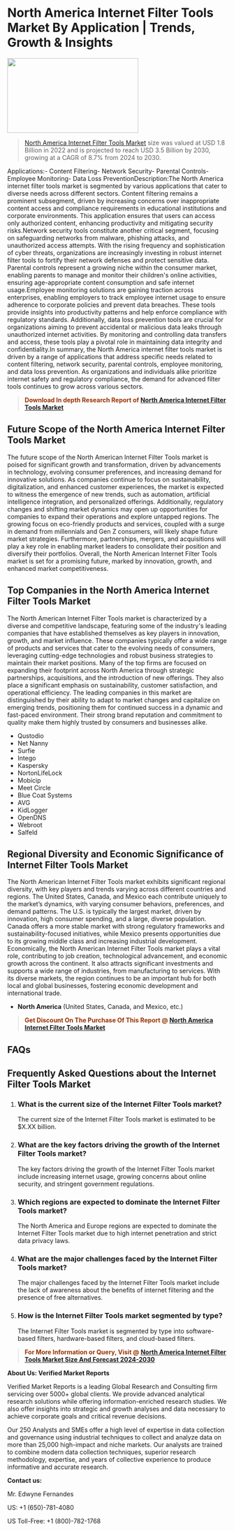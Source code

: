<p><h1>North America Internet Filter Tools Market By Application | Trends, Growth & Insights</h1><p><img class="aligncenter size-medium wp-image-105565" src="https://ffe5etoiles.com/wp-content/uploads/2025/01/MST7-300x171.png" alt="" width="300" height="171" /></p><blockquote><p><a href="https://www.verifiedmarketreports.com/download-sample/?rid=470074&utm_source=Github-NA&utm_medium=376" target="_blank">North America Internet Filter Tools Market</a> size was valued at USD 1.8 Billion in 2022 and is projected to reach USD 3.5 Billion by 2030, growing at a CAGR of 8.7% from 2024 to 2030.</p></blockquote>Applications:- Content Filtering- Network Security- Parental Controls- Employee Monitoring- Data Loss PreventionDescription:The North America internet filter tools market is segmented by various applications that cater to diverse needs across different sectors. Content filtering remains a prominent subsegment, driven by increasing concerns over inappropriate content access and compliance requirements in educational institutions and corporate environments. This application ensures that users can access only authorized content, enhancing productivity and mitigating security risks.Network security tools constitute another critical segment, focusing on safeguarding networks from malware, phishing attacks, and unauthorized access attempts. With the rising frequency and sophistication of cyber threats, organizations are increasingly investing in robust internet filter tools to fortify their network defenses and protect sensitive data. Parental controls represent a growing niche within the consumer market, enabling parents to manage and monitor their children's online activities, ensuring age-appropriate content consumption and safe internet usage.Employee monitoring solutions are gaining traction across enterprises, enabling employers to track employee internet usage to ensure adherence to corporate policies and prevent data breaches. These tools provide insights into productivity patterns and help enforce compliance with regulatory standards. Additionally, data loss prevention tools are crucial for organizations aiming to prevent accidental or malicious data leaks through unauthorized internet activities. By monitoring and controlling data transfers and access, these tools play a pivotal role in maintaining data integrity and confidentiality.In summary, the North America internet filter tools market is driven by a range of applications that address specific needs related to content filtering, network security, parental controls, employee monitoring, and data loss prevention. As organizations and individuals alike prioritize internet safety and regulatory compliance, the demand for advanced filter tools continues to grow across various sectors.</p><blockquote><p><span style="color: #993300;"><strong>Download In depth Research Report of <a href="https://www.verifiedmarketreports.com/download-sample/?rid=470074&utm_source=Github-NA&utm_medium=376">North America Internet Filter Tools Market</a></strong></span></p></blockquote><h2>Future Scope of the North America Internet Filter Tools Market</h2><p>The future scope of the North American Internet Filter Tools market is poised for significant growth and transformation, driven by advancements in technology, evolving consumer preferences, and increasing demand for innovative solutions. As companies continue to focus on sustainability, digitalization, and enhanced customer experiences, the market is expected to witness the emergence of new trends, such as automation, artificial intelligence integration, and personalized offerings. Additionally, regulatory changes and shifting market dynamics may open up opportunities for companies to expand their operations and explore untapped regions. The growing focus on eco-friendly products and services, coupled with a surge in demand from millennials and Gen Z consumers, will likely shape future market strategies. Furthermore, partnerships, mergers, and acquisitions will play a key role in enabling market leaders to consolidate their position and diversify their portfolios. Overall, the North American Internet Filter Tools market is set for a promising future, marked by innovation, growth, and enhanced market competitiveness.</p><h2>Top Companies in the North America Internet Filter Tools Market</h2><p>The North American Internet Filter Tools market is characterized by a diverse and competitive landscape, featuring some of the industry's leading companies that have established themselves as key players in innovation, growth, and market influence. These companies typically offer a wide range of products and services that cater to the evolving needs of consumers, leveraging cutting-edge technologies and robust business strategies to maintain their market positions. Many of the top firms are focused on expanding their footprint across North America through strategic partnerships, acquisitions, and the introduction of new offerings. They also place a significant emphasis on sustainability, customer satisfaction, and operational efficiency. The leading companies in this market are distinguished by their ability to adapt to market changes and capitalize on emerging trends, positioning them for continued success in a dynamic and fast-paced environment. Their strong brand reputation and commitment to quality make them highly trusted by consumers and businesses alike.</p><p><ul><li>Qustodio </li><li> Net Nanny </li><li> Surfie </li><li> Intego </li><li> Kaspersky </li><li> NortonLifeLock </li><li> Mobicip </li><li> Meet Circle </li><li> Blue Coat Systems </li><li> AVG </li><li> KidLogger </li><li> OpenDNS </li><li> Webroot </li><li> Salfeld</li></ul></p><h2>Regional Diversity and Economic Significance of Internet Filter Tools Market</h2><p>The North American Internet Filter Tools market exhibits significant regional diversity, with key players and trends varying across different countries and regions. The United States, Canada, and Mexico each contribute uniquely to the market’s dynamics, with varying consumer behaviors, preferences, and demand patterns. The U.S. is typically the largest market, driven by innovation, high consumer spending, and a large, diverse population. Canada offers a more stable market with strong regulatory frameworks and sustainability-focused initiatives, while Mexico presents opportunities due to its growing middle class and increasing industrial development. Economically, the North American Internet Filter Tools market plays a vital role, contributing to job creation, technological advancement, and economic growth across the continent. It also attracts significant investments and supports a wide range of industries, from manufacturing to services. With its diverse markets, the region continues to be an important hub for both local and global businesses, fostering economic development and international trade.</p><ul> <li><strong>North America</strong> (United States, Canada, and Mexico, etc.)</li></ul><blockquote><p><span style="color: #993300;"><strong>Get Discount On The Purchase Of This Report @ <a href="https://www.verifiedmarketreports.com/ask-for-discount/?rid=470074&utm_source=Github-NA&utm_medium=376">North America Internet Filter Tools Market</a></strong></span></p></blockquote><h2>FAQs</h2><p> <h2>Frequently Asked Questions about the Internet Filter Tools Market</h1> <ol> <li> <h3>What is the current size of the Internet Filter Tools market?</div><div></h3> <p>The current size of the Internet Filter Tools market is estimated to be $X.XX billion.</p> </li> <li> <h3>What are the key factors driving the growth of the Internet Filter Tools market?</div><div></h3> <p>The key factors driving the growth of the Internet Filter Tools market include increasing internet usage, growing concerns about online security, and stringent government regulations.</p> </li> <li> <h3>Which regions are expected to dominate the Internet Filter Tools market?</div><div></h3> <p>The North America and Europe regions are expected to dominate the Internet Filter Tools market due to high internet penetration and strict data privacy laws.</p> </li> <li> <h3>What are the major challenges faced by the Internet Filter Tools market?</div><div></h3> <p>The major challenges faced by the Internet Filter Tools market include the lack of awareness about the benefits of internet filtering and the presence of free alternatives.</p> </li> <li> <h3>How is the Internet Filter Tools market segmented by type?</div><div></h3> <p>The Internet Filter Tools market is segmented by type into software-based filters, hardware-based filters, and cloud-based filters.</p> </li> <!-- Add more FAQs and answers as needed --> </ol></body></html></p><blockquote><p><span style="color: #993300;"><strong>For More Information or Query, Visit @ <a href="https://www.verifiedmarketreports.com/product/internet-filter-tools-market/">North America Internet Filter Tools Market Size And Forecast 2024-2030</a></strong></span></p></blockquote><p><strong>About Us: Verified Market Reports</strong></p><p>Verified Market Reports is a leading Global Research and Consulting firm servicing over 5000+ global clients. We provide advanced analytical research solutions while offering information-enriched research studies. We also offer insights into strategic and growth analyses and data necessary to achieve corporate goals and critical revenue decisions.</p><p>Our 250 Analysts and SMEs offer a high level of expertise in data collection and governance using industrial techniques to collect and analyze data on more than 25,000 high-impact and niche markets. Our analysts are trained to combine modern data collection techniques, superior research methodology, expertise, and years of collective experience to produce informative and accurate research.</p><p><strong>Contact us:</strong></p><p>Mr. Edwyne Fernandes</p><p>US: +1 (650)-781-4080</p><p>US Toll-Free: +1 (800)-782-1768</p>
